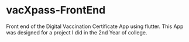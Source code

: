 # vacXpass-FrontEnd

Front end of the Digital Vaccination Certificate App using flutter.
This App was designed for a project I did in the 2nd Year of college.
